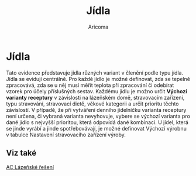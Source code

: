 ﻿---
    title: "Jídla"
    author: Aricoma
    ms.date: 04/30/2018
    ms.topic: article
    ms.prod: dynamics-nav-2017
    ms.contentlocale: cs-cz
    ms.lasthandoff: 04/30/2018
---

# Jídla

Tato evidence představuje jídla různých variant v členění podle typu jídla. Jídla se evidují centrálně. 
Pro každé jídlo je možné definovat, zda se tepelně zpracovává, zda se u něj musí měřit teplota při zpracování či odebírat vzorek pro účely příslušných sestav.
Každému jídlu je možno určit **Výchozí varianty receptury** v závislosti na lázeňském domě, stravovacím zařízení, typu stravování, stravovací dietě, věkové kategorii a určit prioritu těchto závislostí. V případě, že při vytváření denního jídelníčku varianta receptury není určena, či vybraná varianta nevyhovuje, vybere se výchozí varianta pro dané jídlo s nejvyšší prioritou, která odpovídá dané kombinaci. 
U jídel, která se jinde vyrábí a jinde spotřebovávají, je možné definovat Výchozí výrobnu v tabulce Nastavení stravovacího zařízení výroby. 



## <a name="see-also"></a>Viz také
[AC Lázeňské řešení](spa-solution.md)